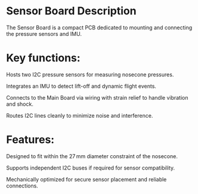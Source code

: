 # Sensor Board Description
The Sensor Board is a compact PCB dedicated to mounting and connecting the pressure sensors and IMU.

# Key functions:

Hosts two I2C pressure sensors for measuring nosecone pressures.

Integrates an IMU to detect lift-off and dynamic flight events.

Connects to the Main Board via wiring with strain relief to handle vibration and shock.

Routes I2C lines cleanly to minimize noise and interference.

# Features:

Designed to fit within the 27 mm diameter constraint of the nosecone.

Supports independent I2C buses if required for sensor compatibility.

Mechanically optimized for secure sensor placement and reliable connections.
